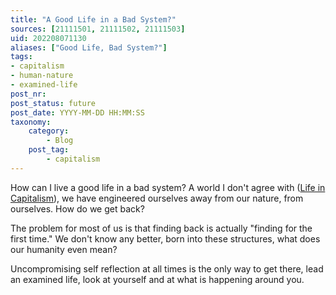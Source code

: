 ```yaml
---
title: "A Good Life in a Bad System?"
sources: [21111501, 21111502, 21111503]
uid: 202208071130
aliases: ["Good Life, Bad System?"]
tags: 
- capitalism
- human-nature
- examined-life
post_nr:
post_status: future
post_date: YYYY-MM-DD HH:MM:SS
taxonomy:
    category:
        - Blog
    post_tag:
        - capitalism
---
```


How can I live a good life in a bad system? A world I don't agree with ([Life in Capitalism](./capitalism-and-your-life.md)), we have engineered ourselves away from our nature, from ourselves. How do we get back?

The problem for most of us is that finding back is actually "finding for the first time." We don't know any better, born into these structures, what does our humanity even mean?

Uncompromising self reflection at all times is the only way to get there, lead an examined life, look at yourself and at what is happening around you.